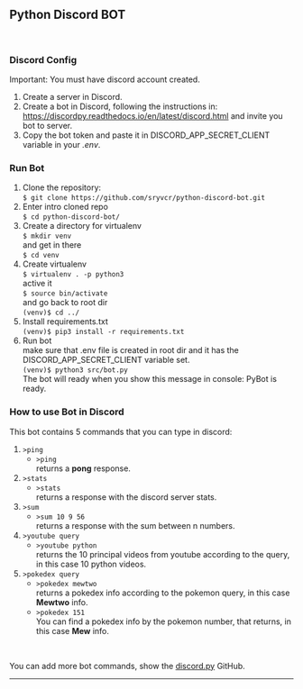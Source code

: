 ## Python Discord BOT

<br>

### Discord Config
Important: You must have discord account created.  
1. Create a server in Discord.
2. Create a bot in Discord, following the instructions in: https://discordpy.readthedocs.io/en/latest/discord.html and invite you bot to server.
3. Copy the bot token and paste it in DISCORD_APP_SECRET_CLIENT variable in your *.env*.

### Run Bot
1. Clone the repository:  
   `$ git clone https://github.com/sryvcr/python-discord-bot.git`
2. Enter intro cloned repo  
   `$ cd python-discord-bot/`
3. Create a directory for virtualenv  
   `$ mkdir venv`  
   and get in there  
   `$ cd venv`
4. Create virtualenv  
   `$ virtualenv . -p python3`  
   active it  
   `$ source bin/activate`  
   and go back to root dir  
   `(venv)$ cd ../`
5. Install requirements.txt  
   `(venv)$ pip3 install -r requirements.txt`
6. Run bot  
   make sure that .env file is created in root dir and it has the DISCORD_APP_SECRET_CLIENT variable set.  
   `(venv)$ python3 src/bot.py`  
   The bot will ready when you show this message in console: PyBot is ready.
### How to use Bot in Discord
This bot contains 5 commands that you can type in discord:  
1. `>ping`  
    - `>ping`  
    returns a __pong__ response.
2. `>stats`  
    - `>stats`  
    returns a response with the discord server stats.
3. `>sum`  
    - `>sum 10 9 56`  
    returns a response with the sum between n numbers.
4. `>youtube query`
    - `>youtube python`  
    returns the 10 principal videos from youtube according to the query, in this case 10 python videos.
5. `>pokedex query`
    - `>pokedex mewtwo`  
    returns a pokedex info according to the pokemon query, in this case __Mewtwo__ info. 
    - `>pokedex 151`  
    You can find a pokedex info by the pokemon number, that returns, in this case __Mew__ info.

<br>

You can add more bot commands, show the [discord.py](https://github.com/Rapptz/discord.py) GitHub.

---